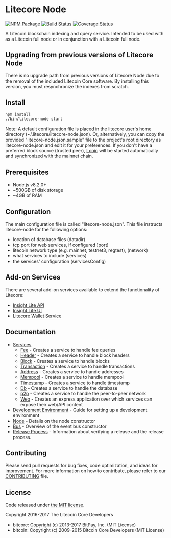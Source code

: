 Litecore Node
============

[![NPM Package](https://img.shields.io/npm/v/litecore-node.svg?style=flat-square)](https://www.npmjs.org/package/litecore-node)
[![Build Status](https://img.shields.io/travis/litecoin-project/litecore-node.svg?branch=master&style=flat-square)](https://travis-ci.org/litecoin-project/litecore-node)
[![Coverage Status](https://img.shields.io/coveralls/litecoin-project/litecore-node.svg?style=flat-square)](https://coveralls.io/r/litecoin-project/litecore-node)

A Litecoin blockchain indexing and query service. Intended to be used with as a Litecoin full node or in conjunction with a Litecoin full node.

## Upgrading from previous versions of Litecore Node

There is no upgrade path from previous versions of Litecore Node due to the removal of the included Litecoin Core software. By installing this version, you must resynchronize the indexes from scratch.

## Install

```bash
npm install
./bin/litecore-node start
```

Note: A default configuration file is placed in the litecore user's home directory (~/.litecore/litecore-node.json). Or, alternatively, you can copy the provided "litecore-node.json.sample" file to the project's root directory as litecore-node.json and edit it for your preferences. If you don't have a preferred block source (trusted peer), [Lcoin](TODO) will be started automatically and synchronized with the mainnet chain.

## Prerequisites

- Node.js v8.2.0+
- ~500GB of disk storage
- ~4GB of RAM

## Configuration

The main configuration file is called "litecore-node.json". This file instructs litecore-node for the following options:

- location of database files (datadir)
- tcp port for web services, if configured (port)
- litecoin network type (e.g. mainnet, testnet3, regtest), (network)
- what services to include (services)
- the services' configuration (servicesConfig)

## Add-on Services

There are several add-on services available to extend the functionality of Litecore:

- [Insight Lite API](https://github.com/litecoin-project/insight-lite-api)
- [Insight Lite UI](https://github.com/litecoin-project/insight-lite-ui)
- [Litecore Wallet Service](https://github.com/litecoin-project/litecore-wallet-service)

## Documentation

- [Services](docs/services.md)
  - [Fee](docs/services/fee.md) - Creates a service to handle fee queries
  - [Header](docs/services/header.md) - Creates a service to handle block headers
  - [Block](docs/services/block.md) - Creates a service to handle blocks
  - [Transaction](docs/services/transaction.md) - Creates a service to handle transactions
  - [Address](docs/services/address.md) - Creates a service to handle addresses
  - [Mempool](docs/services/mempool.md) - Creates a service to handle mempool
  - [Timestamp](docs/services/timestamp.md) - Creates a service to handle timestamp
  - [Db](docs/services/db.md) - Creates a service to handle the database
  - [p2p](docs/services/p2p.md) - Creates a service to handle the peer-to-peer network
  - [Web](docs/services/web.md) - Creates an express application over which services can expose their web/API content
- [Development Environment](docs/development.md) - Guide for setting up a development environment
- [Node](docs/node.md) - Details on the node constructor
- [Bus](docs/bus.md) - Overview of the event bus constructor
- [Release Process](docs/release.md) - Information about verifying a release and the release process.

## Contributing

Please send pull requests for bug fixes, code optimization, and ideas for improvement. For more information on how to contribute, please refer to our [CONTRIBUTING](https://github.com/litecoin-project/litecore/blob/master/CONTRIBUTING.md) file.

## License

Code released under [the MIT license](https://github.com/litecoin-project/litecore-node/blob/master/LICENSE).

Copyright 2016-2017 The Litecoin Core Developers

- bitcore: Copyright (c) 2013-2017 BitPay, Inc. (MIT License)
- bitcoin: Copyright (c) 2009-2015 Bitcoin Core Developers (MIT License)
